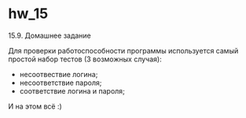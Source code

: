# hw_15
15.9. Домашнее задание

Для проверки работоспособности программы используется самый простой набор тестов (3 возможных случая):
- несоотвествие логина;
- несоответствие пароля;
- соответствие логина и пароля;

И на этом всё :)
